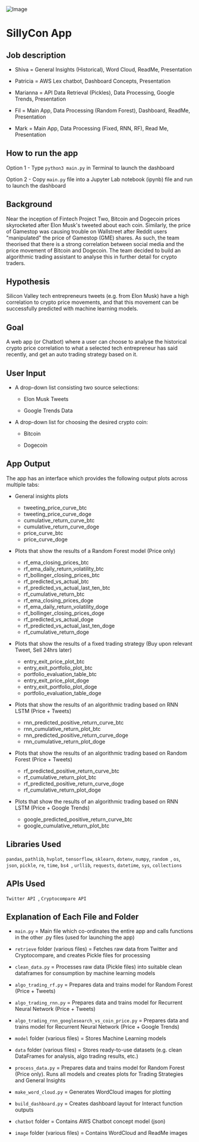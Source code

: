 
![Image](https://raw.githubusercontent.com/filprager/fintech_project_two/layout/image/Etm4yFZUcAAoN5u.jpeg)


# SillyCon App


## Job description

- Shiva = General Insights (Historical), Word Cloud, ReadMe, Presentation

- Patricia = AWS Lex chatbot, Dashboard Concepts, Presentation

- Marianna = API Data Retrieval (Pickles), Data Processing, Google Trends, Presentation

- Fil = Main App, Data Processing (Random Forest), Dashboard, ReadMe, Presentation

- Mark = Main App, Data Processing (Fixed, RNN, RF), Read Me, Presentation


## How to run the app

Option 1 - Type `python3 main.py` in Terminal to launch the dashboard

Option 2 - Copy `main.py` file into a Jupyter Lab notebook (ipynb) file and run to launch the dashboard


## Background
Near the inception of Fintech Project Two, Bitcoin and Dogecoin prices skyrocketed after Elon Musk's tweeted about each coin. Similarly, the price of Gamestop was causing trouble on Wallstreet after Reddit users "manipulated" the price of Gamestop (GME) shares. As such, the team theorised that there is a strong correlation between social media and the price movement of Bitcoin and Dogecoin.  The team decided to build an algorithmic trading assistant to analyse this in further detail for crypto traders.


## Hypothesis
Silicon Valley tech entrepreneurs tweets (e.g. from Elon Musk) have a high correlation to crypto price movements, and that this movement can be successfully predicted with machine learning models. 


## Goal
A web app (or Chatbot) where a user can choose to analyse the historical crypto price correlation to what a selected tech entrepreneur has said recently, and get an auto trading strategy based on it.


## User Input

- A drop-down list consisting two source selections:

     - Elon Musk Tweets

     - Google Trends Data
     

- A drop-down list for choosing the desired crypto coin:

     - Bitcoin

     - Dogecoin
     

## App Output

The app has an interface which provides the following output plots across multiple tabs:

- General insights plots
    - tweeting_price_curve_btc
    - tweeting_price_curve_doge
    - cumulative_return_curve_btc
    - cumulative_return_curve_doge
    - price_curve_btc
    - price_curve_doge

- Plots that show the results of a Random Forest model (Price only)
    - rf_ema_closing_prices_btc
    - rf_ema_daily_return_volatility_btc
    - rf_bollinger_closing_prices_btc
    - rf_predicted_vs_actual_btc
    - rf_predicted_vs_actual_last_ten_btc
    - rf_cumulative_return_btc
    - rf_ema_closing_prices_doge
    - rf_ema_daily_return_volatility_doge
    - rf_bollinger_closing_prices_doge
    - rf_predicted_vs_actual_doge
    - rf_predicted_vs_actual_last_ten_doge
    - rf_cumulative_return_doge

- Plots that show the results of a fixed trading strategy (Buy upon relevant Tweet, Sell 24hrs later)
    - entry_exit_price_plot_btc
    - entry_exit_portfolio_plot_btc
    - portfolio_evaluation_table_btc
    - entry_exit_price_plot_doge
    - entry_exit_portfolio_plot_doge
    - portfolio_evaluation_table_doge

- Plots that show the results of an algorithmic trading based on RNN LSTM (Price + Tweets)
    - rnn_predicted_positive_return_curve_btc
    - rnn_cumulative_return_plot_btc
    - rnn_predicted_positive_return_curve_doge
    - rnn_cumulative_return_plot_doge

- Plots that show the results of an algorithmic trading based on Random Forest (Price + Tweets)
    - rf_predicted_positive_return_curve_btc
    - rf_cumulative_return_plot_btc
    - rf_predicted_positive_return_curve_doge
    - rf_cumulative_return_plot_doge

- Plots that show the results of an algorithmic trading based on RNN LSTM (Price + Google Trends)
    - google_predicted_positive_return_curve_btc
    - google_cumulative_return_plot_btc




## Libraries Used

`pandas`, `pathlib`, `hvplot`, `tensorflow`, `sklearn`, `dotenv`, `numpy`, `random `, `os`, `json`, `pickle`, `re`, `time`, `bs4 `, `urllib`, `requests`, `datetime`, `sys`, `collections`



## APIs Used

`Twitter API `, `Cryptocompare API`



## Explanation of Each File and Folder 

- `main.py` = Main file which co-ordinates the entire app and calls functions in the other .py files (used for launching the app)

- `retrieve` folder (various files) = Fetches raw data from Twitter and Cryptocompare, and creates Pickle files for processing

- `clean_data.py` = Processes raw data (Pickle files) into suitable clean dataframes for consumption by machine learning models

- `algo_trading_rf.py` = Prepares data and trains model for Random Forest (Price + Tweets)

- `algo_trading_rnn.py` = Prepares data and trains model for Recurrent Neural Network (Price + Tweets)

- `algo_trading_rnn_googlesearch_vs_coin_price.py` = Prepares data and trains model for Recurrent Neural Network (Price + Google Trends)

- `model` folder (various files) = Stores Machine Learning models

- `data` folder (various files) = Stores ready-to-use datasets (e.g. clean DataFrames for analysis, algo trading results, etc.)

- `process_data.py` = Prepares data and trains model for Random Forest (Price only).  Runs all models and creates plots for Trading Strategies and General Insights

- `make_word_cloud.py` = Generates WordCloud images for plotting

- `build_dashboard.py` = Creates dashboard layout for Interact function outputs

- `chatbot` folder = Contains AWS Chatbot concept model (json)

- `image` folder (various files) = Contains WordCloud and ReadMe images


